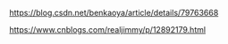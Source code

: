 https://blog.csdn.net/benkaoya/article/details/79763668

https://www.cnblogs.com/realjimmy/p/12892179.html

